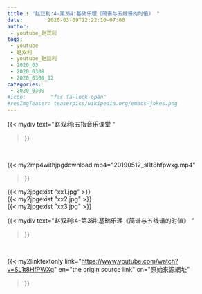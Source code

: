 ```yaml
---
title : "赵双利:4-第3讲:基础乐理《简谱与五线谱的时值》 "
date:        2020-03-09T12:22:10-07:00
author:
 - youtube_赵双利
tags:
 - youtube
 - 赵双利
 - youtube_赵双利
 - 2020_03
 - 2020_0309
 - 2020_0309_12
categories:
 - 2020_0309
#icon:        "fas fa-lock-open"
#resImgTeaser: teaserpics/wikipedia.org/emacs-jokes.png
---
```


{{< mydiv text="赵双利:五指音乐课堂 "
>}}
<br>


{{< my2mp4withjpgdownload mp4="20190512_sl1t8hfpwxg.mp4"
>}}

{{< my2jpgexist "xx1.jpg" >}}<br>
{{< my2jpgexist "xx2.jpg" >}}<br>
{{< my2jpgexist "xx3.jpg" >}}<br>



{{< mydiv text="赵双利:4-第3讲:基础乐理《简谱与五线谱的时值》 "
>}}
<br>

{{< my2linktextonly link="https://www.youtube.com/watch?v=SL1t8HfPWXg"
en="the origin source link" cn="原始來源網址"
>}}


<br>

